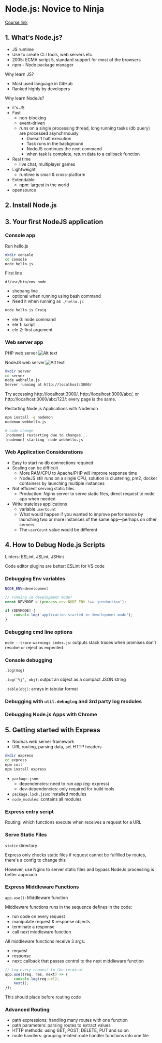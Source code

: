 # Node.js: Novice to Ninja

[Course link](https://learning.oreilly.com/library/view/node-js-novice-to/9781098141004/Text/ultimatenode1-frontmatter.html)

## 1. What's Node.js?

* JS runtime
* Use to create CLI tools, web servers etc
* 2005: ECMA script 5, standard support for most of the browsers
* npm - Node package manager

Why learn JS?

* Most used language in GitHub
* Ranked highly by developers

Why learn NodeJs?

* it's JS
* Fast
    * non-blocking
    * event-driven
    * runs on a single processing thread, long running tasks (db query) are processed asynchrnously
        * Doesn't halt execution
        * Task runs in the background
        * NodeJS continues the next command
        * when task is complete, return data to a callback function
* Real time
    * live chat, multiplayer games
* Lightweight
    * runtime is small & cross-platform
* Extendable
    * npm: largest in the world
* opensource

## 2. Install Node.js

## 3. Your first NodeJS application

### Console app

Run hello.js

```bash
mkdir console
cd console
node hello.js
```

First line

`#!/usr/bin/env node`

* shebang line
* optional when running using bash command
* Need it when running as `./hello.js`

```bash
node hello.js Craig
```

* ele 0: node command
* ele 1: script
* ele 2: first argument

### Web server app

PHP web server
![Alt text](img/php-web-server.png)

NodeJS web server
![Alt text](img/node-web-server.png)

```bash
mkdir server
cd server
node webhello.js
Server running at http://localhost:3000/
```

Try accessing http://localhost:3000/, http://localhost:3000/abc/, or http://localhost:3000/abc/123/:
every page is the same.

Restarting Node.js Applications with Nodemon

```bash
npm install -g nodemon
nodemon webhello.js

# code change
[nodemon] restarting due to changes...
[nodemon] starting `node webhello.js`
```

### Web Application Considerations

* Easy to start no db connections required
* Scaling can be difficult
    * More RAM/CPU to Apache/PHP will improve response time
    * NodeJS still runs on a single CPU, solution is clustering, pm2, docker containers by launching multiple instances
* Not efficient serving static files
    * Production: Nginx server to serve static files, direct request to node app when needed
* Write stateless applications
    * variable `userCount`
    * What would happen if you wanted to improve performance by launching two or more instances of the same app—perhaps
      on other servers
    * The `userCount` value would be different

## 4. How to Debug Node.js Scripts

Linters: ESLint, JSLint, JSHint

Code editor plugins are better: ESLint for VS code

### Debugging Env variables

```bash
NODE_ENV=development
```

```js
// running in development mode?
const DEVMODE = (process.env.NODE_ENV !== 'production');

if (DEVMODE) {
    console.log('application started in development mode');
}
```

### Debugging cmd line options

`node --trace-warnings index.js`: outputs stack traces when promises don’t resolve or reject as expected

### Console debugging

`.log(msg)`

`.log('%j', obj)`: output an object as a compact JSON string

`.table(obj)`: arrays in tabular format

### Debugging with `util.debuglog` and 3rd party log modules

### Debugging Node.js Apps with Chrome

## 5. Getting started with Express

* NodeJs web server framework
* URL routing, parsing data, set HTTP headers

```bash
mkdir express
cd express
npm init
npm install express
```

* `package.json`:
    * dependencies: need to run app (eg: express)
    * dev-dependencies: only required for build tools
* `package.lock.json`: installed modules
* `node_modules`: contains all modules

### Express entry script

Routing: which functions execute when receives a request for a URL

### Serve Static Files

`static` directory

Express only checks static files if request cannot be fulfilled by routes, there's a config to change this

However, use Nginx to server static files and bypass NodeJs processing is better approach

### Express Middleware Functions

`app.use()`: Middleware function

Middleware functions runs in the sequence defines in the code:

* run code on every request
* manipulate request & response objects
* terminate a response
* call next middleware function

All middleware functions receive 3 args:

* request
* response
* next: callback that passes control to the next middleware function

```js
// log every request to the terminal
app.use((req, res, next) => {
    console.log(req.url);
    next();
});
```

This should place before routing code

### Advanced Routing

* path expressions: handling many routes with one function
* path parameters: parsing routes to extract values
* HTTP methods: using GET, POST, DELETE, PUT and so on
* route handlers: grouping related route handler functions into one file
